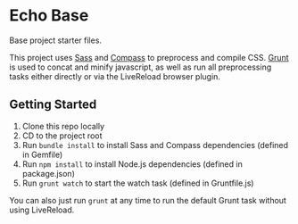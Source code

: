 Echo Base
=========

Base project starter files.

This project uses [Sass](http://sass-lang.com) and [Compass](http://compass-style.org) to preprocess and compile CSS. [Grunt](http://gruntjs.com) is used to concat and minify javascript, as well as run all preprocessing tasks either directly or via the LiveReload browser plugin.

Getting Started
---------------

1. Clone this repo locally
2. CD to the project root
3. Run `bundle install` to install Sass and Compass dependencies (defined in Gemfile)
4. Run `npm install` to install Node.js dependencies (defined in package.json)
5. Run `grunt watch` to start the watch task (defined in Gruntfile.js)

You can also just run `grunt` at any time to run the default Grunt task without using LiveReload.